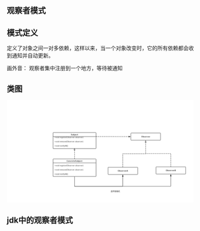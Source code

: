 ## 观察者模式


## 模式定义
定义了对象之间一对多依赖，这样以来，当一个对象改变时，它的所有依赖都会收到通知并自动更新。

画外音： 观察者集中注册到一个地方，等待被通知

## 类图

![观察者模式](../../../../images/13_observer.jpg)


## jdk中的观察者模式

